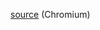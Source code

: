 [source](https://cs.chromium.org/chromium/src/components/neterror/resources/offline.js?q=t-rex+package:%5Echromium$&dr=C&l=7?target=_blank&rel=norefferer,noopener) (Chromium)

